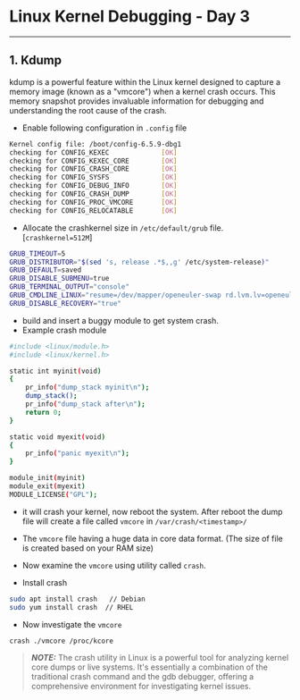 # Linux Kernel Debugging - Day 3
---

## 1. Kdump

kdump is a powerful feature within the Linux kernel designed to capture a memory image (known as a "vmcore") when a kernel crash occurs. This memory snapshot provides invaluable information for debugging and understanding the root cause of the crash.

* Enable following configuration in `.config` file
```bash
Kernel config file: /boot/config-6.5.9-dbg1
checking for CONFIG_KEXEC             [OK]
checking for CONFIG_KEXEC_CORE        [OK]
checking for CONFIG_CRASH_CORE        [OK]
checking for CONFIG_SYSFS             [OK]
checking for CONFIG_DEBUG_INFO        [OK]
checking for CONFIG_CRASH_DUMP        [OK]
checking for CONFIG_PROC_VMCORE       [OK]
checking for CONFIG_RELOCATABLE       [OK]
```
* Allocate the crashkernel size in `/etc/default/grub` file. [`crashkernel=512M`]
```bash
GRUB_TIMEOUT=5
GRUB_DISTRIBUTOR="$(sed 's, release .*$,,g' /etc/system-release)"
GRUB_DEFAULT=saved
GRUB_DISABLE_SUBMENU=true
GRUB_TERMINAL_OUTPUT="console"
GRUB_CMDLINE_LINUX="resume=/dev/mapper/openeuler-swap rd.lvm.lv=openeuler/root rd.lvm.lv=openeuler/swap cgroup_disable=files apparmor=0 crashkernel=512M"
GRUB_DISABLE_RECOVERY="true"
```
* build and insert a buggy module to get system crash.
* Example crash module
```bash
#include <linux/module.h>
#include <linux/kernel.h>

static int myinit(void)
{
	pr_info("dump_stack myinit\n");
	dump_stack();
	pr_info("dump_stack after\n");
	return 0;
}

static void myexit(void)
{
	pr_info("panic myexit\n");
}

module_init(myinit)
module_exit(myexit)
MODULE_LICENSE("GPL");
```
* it will crash your kernel, now reboot the system. After reboot the dump file will create a file called `vmcore` in `/var/crash/<timestamp>/` 
* The `vmcore` file having a huge data in core data format. (The size of file is created based on your RAM size)
* Now examine the `vmcore` using utility called `crash`.

* Install crash
```bash
sudo apt install crash   // Debian
sudo yum install crash  // RHEL
```
* Now investigate the `vmcore`
```bash
crash ./vmcore /proc/kcore
```

> **_NOTE:_** The crash utility in Linux is a powerful tool for analyzing kernel core dumps or live systems. It's essentially a combination of the traditional crash command and the gdb debugger, offering a comprehensive environment for investigating kernel issues.



